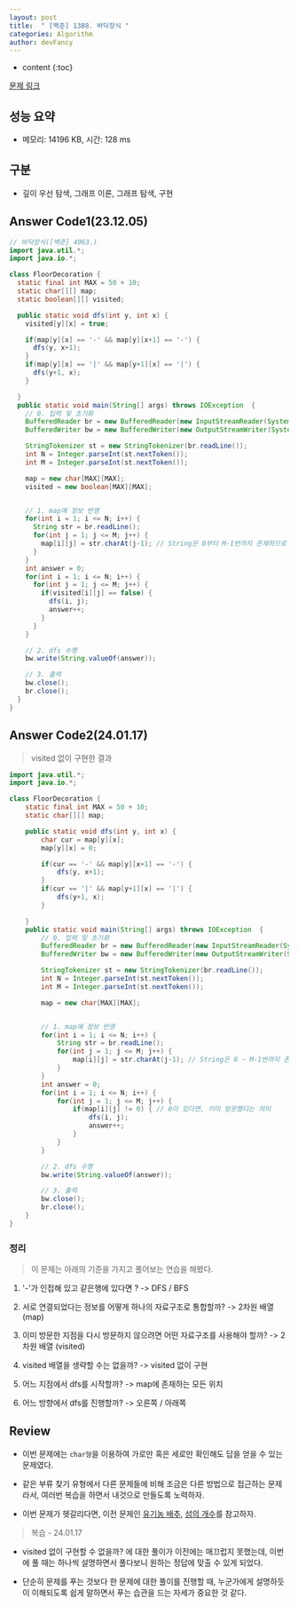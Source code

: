 ```yaml
---
layout: post
title:  " [백준] 1388. 바닥장식 "
categories: Algorithm
author: devFancy
---
```

* content
{:toc}

[문제 링크](https://www.acmicpc.net/problem/1388)

## 성능 요약

* 메모리: 14196 KB, 시간: 128 ms

## 구분

* 깊이 우선 탐색, 그래프 이론, 그래프 탐색, 구현

## Answer Code1(23.12.05)

```java
// 바닥장식([백준] 4963.)
import java.util.*;
import java.io.*;

class FloorDecoration {
  static final int MAX = 50 + 10;
  static char[][] map;
  static boolean[][] visited;

  public static void dfs(int y, int x) {
    visited[y][x] = true;

    if(map[y][x] == '-' && map[y][x+1] == '-') {
      dfs(y, x+1);
    }
    if(map[y][x] == '|' && map[y+1][x] == '|') {
      dfs(y+1, x);
    }

  }
  public static void main(String[] args) throws IOException  {
    // 0. 입력 및 초기화
    BufferedReader br = new BufferedReader(new InputStreamReader(System.in));
    BufferedWriter bw = new BufferedWriter(new OutputStreamWriter(System.out));

    StringTokenizer st = new StringTokenizer(br.readLine());
    int N = Integer.parseInt(st.nextToken());
    int M = Integer.parseInt(st.nextToken());

    map = new char[MAX][MAX];
    visited = new boolean[MAX][MAX];


    // 1. map에 정보 반영
    for(int i = 1; i <= N; i++) {
      String str = br.readLine();
      for(int j = 1; j <= M; j++) {
        map[i][j] = str.charAt(j-1); // String은 0부터 M-1번까지 존재하므로 j-1
      }
    }
    int answer = 0;
    for(int i = 1; i <= N; i++) {
      for(int j = 1; j <= M; j++) {
        if(visited[i][j] == false) {
          dfs(i, j);
          answer++;
        }
      }
    }

    // 2. dfs 수행
    bw.write(String.valueOf(answer));

    // 3. 출력
    bw.close();
    br.close();
  }
}
```

## Answer Code2(24.01.17)

> visited 없이 구현한 결과

```java
import java.util.*;
import java.io.*;

class FloorDecoration {
    static final int MAX = 50 + 10;
    static char[][] map;

    public static void dfs(int y, int x) {
        char cur = map[y][x];
        map[y][x] = 0;

        if(cur == '-' && map[y][x+1] == '-') {
            dfs(y, x+1);
        }
        if(cur == '|' && map[y+1][x] == '|') {
            dfs(y+1, x);
        }

    }
    public static void main(String[] args) throws IOException  {
        // 0. 입력 및 초기화
        BufferedReader br = new BufferedReader(new InputStreamReader(System.in));
        BufferedWriter bw = new BufferedWriter(new OutputStreamWriter(System.out));

        StringTokenizer st = new StringTokenizer(br.readLine());
        int N = Integer.parseInt(st.nextToken());
        int M = Integer.parseInt(st.nextToken());

        map = new char[MAX][MAX];


        // 1. map에 정보 반영
        for(int i = 1; i <= N; i++) {
            String str = br.readLine();
            for(int j = 1; j <= M; j++) {
                map[i][j] = str.charAt(j-1); // String은 0 ~ M-1번까지 존재하므로 j-1
            }
        }
        int answer = 0;
        for(int i = 1; i <= N; i++) {
            for(int j = 1; j <= M; j++) {
                if(map[i][j] != 0) { // 0이 있다면, 이미 방문했다는 의미
                    dfs(i, j);
                    answer++;
                }
            }
        }

        // 2. dfs 수행
        bw.write(String.valueOf(answer));

        // 3. 출력
        bw.close();
        br.close();
    }
}
```

### 정리

> 이 문제는 아래의 기준을 가지고 풀어보는 연습을 해봤다.

1. '-'가 인접해 있고 같은행에 있다면 ? -> DFS / BFS

2. 서로 연결되었다는 정보를 어떻게 하나의 자료구조로 통합할까? -> 2차원 배열 (map)

3. 이미 방문한 지점을 다시 방문하지 않으려면 어떤 자료구조를 사용해야 할까? -> 2차원 배열 (visited)

4. visited 배열을 생략할 수는 없을까? -> visited 없이 구현

5. 어느 지점에서 dfs를 시작할까? -> map에 존재하는 모든 위치

6. 어느 방향에서 dfs를 진행할까? -> 오른쪽 / 아래쪽


## Review

* 이번 문제에는 `char형`을 이용하여 가로만 혹은 세로만 확인해도 답을 얻을 수 있는 문제였다.

* 같은 부류 찾기 유형에서 다른 문제들에 비해 조금은 다른 방법으로 접근하는 문제라서, 여러번 복습을 하면서 내것으로 만들도록 노력하자.

* 이번 문제가 헷갈리다면, 이전 문제인 [유기농 배추](https://devfancy.github.io/solved-class3-backjoon-1012/), [섬의 개수](https://devfancy.github.io/Algorithm-backjoon-4963/)를 참고하자.

> 복습 - 24.01.17

* visited 없이 구현할 수 없을까? 에 대한 풀이가 이전에는 매끄럽지 못했는데, 이번에 풀 때는 하나씩 설명하면서 풀다보니 원하는 정답에 맞출 수 있게 되었다.

* 단순히 문제를 푸는 것보다 한 문제에 대한 풀이를 진행할 때, 누군가에게 설명하듯이 이해되도록 쉽게 말하면서 푸는 습관을 드는 자세가 중요한 것 같다.

